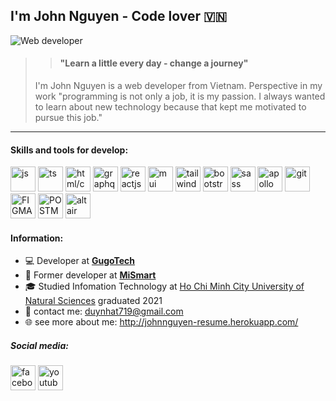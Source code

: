 ## I'm John Nguyen - Code lover 🇻🇳
![Web developer](https://i.pinimg.com/originals/f2/0e/2b/f20e2baf0fcb964c9e2dc030ab66d72c.jpg)

>> #### "Learn a little every day - change a journey"
> I'm John Nguyen is a  web developer from Vietnam. Perspective in my work "programming is not only a job, it is my passion. I always wanted to learn about new technology because that kept me motivated to pursue this job."

----
#### Skills and tools for develop:
<p align="left">
 <img src='https://upload.wikimedia.org/wikipedia/commons/6/6a/JavaScript-logo.png' alt='js' height='40'>
 <img src='https://upload.wikimedia.org/wikipedia/commons/thumb/4/4c/Typescript_logo_2020.svg/1024px-Typescript_logo_2020.svg.png' alt='ts' height='40'>
 <img src='https://i0.wp.com/byfeel.info/wp-content/uploads/2015/02/css-html2-e1517475681211.png?fit=400%2C259&ssl=1' alt='html/css' height='40'>
 <img src='https://upload.wikimedia.org/wikipedia/commons/thumb/1/17/GraphQL_Logo.svg/1024px-GraphQL_Logo.svg.png' alt='graphql' height='40'>

 <img src='https://upload.wikimedia.org/wikipedia/commons/thumb/a/a7/React-icon.svg/2300px-React-icon.svg.png' alt='reactjs' height='40'>
 <img src='https://seeklogo.com/images/M/material-ui-logo-5BDCB9BA8F-seeklogo.com.png' alt='mui' height='40'>
 <img src='https://upload.wikimedia.org/wikipedia/commons/thumb/d/d5/Tailwind_CSS_Logo.svg/1200px-Tailwind_CSS_Logo.svg.png' alt='tailwind' height='40'>
 <img src='https://cdn-icons-png.flaticon.com/512/5968/5968672.png' alt='bootstrap' height='40'>
 <img src='https://sass-lang.com/assets/img/logos/logo-b6e1ef6e.svg' alt='sass' height='40'>
 <img src='https://www.npmjs.com/npm-avatar/eyJhbGciOiJIUzI1NiIsInR5cCI6IkpXVCJ9.eyJhdmF0YXJVUkwiOiJodHRwczovL3MuZ3JhdmF0YXIuY29tL2F2YXRhci8wOWE1NmNkNDlhNmM2YjM3OWIyN2NkMjg5YjY2ZjcwZT9zaXplPTQ5NiZkZWZhdWx0PXJldHJvIn0.27pPabBKU3mugpyRKVj0AArg3Ys0vO0jHx5TfbAc214' alt='apollo' height='40'>

 <img src='https://git-scm.com/images/logos/downloads/Git-Icon-1788C.png' alt='git' height='40'>
 <img src='https://cdn-icons-png.flaticon.com/512/5968/5968705.png' alt='FIGMA' height='40'>
 <img src='https://uxwing.com/wp-content/themes/uxwing/download/brands-and-social-media/postman-icon.png' alt='POSTMAN' height='40'>
 <img src='https://dashboard.snapcraft.io/site_media/appmedia/2018/08/logo_G5GFyoN.png' alt='altair' height='40'>
</p>

#### Information:
- :computer: Developer at [**GugoTech**](https://gugotech.com/)
- :office: Former developer at [**MiSmart**](https://mismart.ai/)
- :mortar_board: Studied Infomation Technology at [Ho Chi Minh City University of Natural Sciences](https://en.wikipedia.org/wiki/Ho_Chi_Minh_City_University_of_Science) graduated 2021
- :fax: contact me: duynhat719@gmail.com
- :globe_with_meridians: see more about me: http://johnnguyen-resume.herokuapp.com/

##### Social media:
[<img src='https://upload.wikimedia.org/wikipedia/commons/thumb/0/05/Facebook_Logo_%282019%29.png/768px-Facebook_Logo_%282019%29.png' alt='facebook' height='40'>](https://www.facebook.com/duyNhatDeveloper/)
[<img src='https://amadegraphic.com/wp-content/uploads/2022/01/logo-Youtube-PNG.png' alt='youtube' height='40'>](https://www.youtube.com/channel/UC0ZozIy8rxaSkRFmV5ctaZg)  


 
